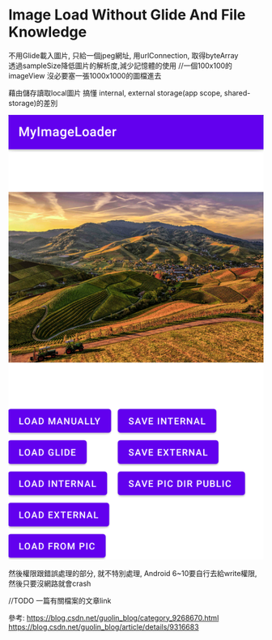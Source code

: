 # Image Load Without Glide And File Knowledge
不用Glide載入圖片, 只給一個jpeg網址, 用urlConnection, 取得byteArray<br/>
透過sampleSize降低圖片的解析度,減少記憶體的使用 //一個100x100的imageView 沒必要塞一張1000x1000的圖檔進去

藉由儲存讀取local圖片 搞懂 internal, external storage(app scope, shared-storage)的差別

![homePage](https://github.com/ohyeah5566/ImageLoadWithoutGlideAndFileKnowledge/blob/master/images/homepage.png)

然後權限跟錯誤處理的部分, 就不特別處理, Android 6~10要自行去給write權限, 然後只要沒網路就會crash

//TODO
一篇有關檔案的文章link

參考:
https://blog.csdn.net/guolin_blog/category_9268670.html
https://blog.csdn.net/guolin_blog/article/details/9316683

